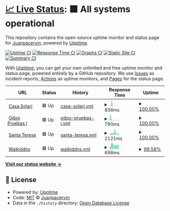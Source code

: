 # [📈 Live Status](https://Juanpacervin.github.io/waikipruebas): <!--live status--> **🟩 All systems operational**

This repository contains the open-source uptime monitor and status page for [Juanpacervin](https://Juanpacervin.github.io/waikipruebas), powered by [Upptime](https://github.com/upptime/upptime).

[![Uptime CI](https://github.com/Juanpacervin/waikipruebas/workflows/Uptime%20CI/badge.svg)](https://github.com/Juanpacervin/waikipruebas/actions?query=workflow%3A%22Uptime+CI%22)
[![Response Time CI](https://github.com/Juanpacervin/waikipruebas/workflows/Response%20Time%20CI/badge.svg)](https://github.com/Juanpacervin/waikipruebas/actions?query=workflow%3A%22Response+Time+CI%22)
[![Graphs CI](https://github.com/Juanpacervin/waikipruebas/workflows/Graphs%20CI/badge.svg)](https://github.com/Juanpacervin/waikipruebas/actions?query=workflow%3A%22Graphs+CI%22)
[![Static Site CI](https://github.com/Juanpacervin/waikipruebas/workflows/Static%20Site%20CI/badge.svg)](https://github.com/Juanpacervin/waikipruebas/actions?query=workflow%3A%22Static+Site+CI%22)
[![Summary CI](https://github.com/Juanpacervin/waikipruebas/workflows/Summary%20CI/badge.svg)](https://github.com/Juanpacervin/waikipruebas/actions?query=workflow%3A%22Summary+CI%22)

With [Upptime](https://upptime.js.org), you can get your own unlimited and free uptime monitor and status page, powered entirely by a GitHub repository. We use [Issues](https://github.com/Juanpacervin/waikipruebas/issues) as incident reports, [Actions](https://github.com/Juanpacervin/waikipruebas/actions) as uptime monitors, and [Pages](https://Juanpacervin.github.io/waikipruebas) for the status page.

<!--start: status pages-->
<!-- This summary is generated by Upptime (https://github.com/upptime/upptime) -->
<!-- Do not edit this manually, your changes will be overwritten -->
<!-- prettier-ignore -->
| URL | Status | History | Response Time | Uptime |
| --- | ------ | ------- | ------------- | ------ |
| <img alt="" src="https://favicons.githubusercontent.com/144.217.5.19" height="13"> [Casa Solari](http://144.217.5.19:27938/) | 🟩 Up | [casa-solari.yml](https://github.com/waikiservicios/upptimewaiki/commits/HEAD/history/casa-solari.yml) | <details><summary><img alt="Response time graph" src="./graphs/casa-solari/response-time-week.png" height="20"> 836ms</summary><br><a href="https://waikiservicios.github.io/upptimewaiki/history/casa-solari"><img alt="Response time 328" src="https://img.shields.io/endpoint?url=https%3A%2F%2Fraw.githubusercontent.com%2Fwaikiservicios%2Fupptimewaiki%2FHEAD%2Fapi%2Fcasa-solari%2Fresponse-time.json"></a><br><a href="https://waikiservicios.github.io/upptimewaiki/history/casa-solari"><img alt="24-hour response time 227" src="https://img.shields.io/endpoint?url=https%3A%2F%2Fraw.githubusercontent.com%2Fwaikiservicios%2Fupptimewaiki%2FHEAD%2Fapi%2Fcasa-solari%2Fresponse-time-day.json"></a><br><a href="https://waikiservicios.github.io/upptimewaiki/history/casa-solari"><img alt="7-day response time 836" src="https://img.shields.io/endpoint?url=https%3A%2F%2Fraw.githubusercontent.com%2Fwaikiservicios%2Fupptimewaiki%2FHEAD%2Fapi%2Fcasa-solari%2Fresponse-time-week.json"></a><br><a href="https://waikiservicios.github.io/upptimewaiki/history/casa-solari"><img alt="30-day response time 373" src="https://img.shields.io/endpoint?url=https%3A%2F%2Fraw.githubusercontent.com%2Fwaikiservicios%2Fupptimewaiki%2FHEAD%2Fapi%2Fcasa-solari%2Fresponse-time-month.json"></a><br><a href="https://waikiservicios.github.io/upptimewaiki/history/casa-solari"><img alt="1-year response time 328" src="https://img.shields.io/endpoint?url=https%3A%2F%2Fraw.githubusercontent.com%2Fwaikiservicios%2Fupptimewaiki%2FHEAD%2Fapi%2Fcasa-solari%2Fresponse-time-year.json"></a></details> | <details><summary><a href="https://waikiservicios.github.io/upptimewaiki/history/casa-solari">100.00%</a></summary><a href="https://waikiservicios.github.io/upptimewaiki/history/casa-solari"><img alt="All-time uptime 82.41%" src="https://img.shields.io/endpoint?url=https%3A%2F%2Fraw.githubusercontent.com%2Fwaikiservicios%2Fupptimewaiki%2FHEAD%2Fapi%2Fcasa-solari%2Fuptime.json"></a><br><a href="https://waikiservicios.github.io/upptimewaiki/history/casa-solari"><img alt="24-hour uptime 100.00%" src="https://img.shields.io/endpoint?url=https%3A%2F%2Fraw.githubusercontent.com%2Fwaikiservicios%2Fupptimewaiki%2FHEAD%2Fapi%2Fcasa-solari%2Fuptime-day.json"></a><br><a href="https://waikiservicios.github.io/upptimewaiki/history/casa-solari"><img alt="7-day uptime 100.00%" src="https://img.shields.io/endpoint?url=https%3A%2F%2Fraw.githubusercontent.com%2Fwaikiservicios%2Fupptimewaiki%2FHEAD%2Fapi%2Fcasa-solari%2Fuptime-week.json"></a><br><a href="https://waikiservicios.github.io/upptimewaiki/history/casa-solari"><img alt="30-day uptime 78.30%" src="https://img.shields.io/endpoint?url=https%3A%2F%2Fraw.githubusercontent.com%2Fwaikiservicios%2Fupptimewaiki%2FHEAD%2Fapi%2Fcasa-solari%2Fuptime-month.json"></a><br><a href="https://waikiservicios.github.io/upptimewaiki/history/casa-solari"><img alt="1-year uptime 82.41%" src="https://img.shields.io/endpoint?url=https%3A%2F%2Fraw.githubusercontent.com%2Fwaikiservicios%2Fupptimewaiki%2FHEAD%2Fapi%2Fcasa-solari%2Fuptime-year.json"></a></details>
| <img alt="" src="https://favicons.githubusercontent.com/odoopruebas.ddns.net" height="13"> [Odoo Pruebas I](http://odoopruebas.ddns.net/) | 🟩 Up | [odoo-pruebas-i.yml](https://github.com/waikiservicios/upptimewaiki/commits/HEAD/history/odoo-pruebas-i.yml) | <details><summary><img alt="Response time graph" src="./graphs/odoo-pruebas-i/response-time-week.png" height="20"> 790ms</summary><br><a href="https://waikiservicios.github.io/upptimewaiki/history/odoo-pruebas-i"><img alt="Response time 1204" src="https://img.shields.io/endpoint?url=https%3A%2F%2Fraw.githubusercontent.com%2Fwaikiservicios%2Fupptimewaiki%2FHEAD%2Fapi%2Fodoo-pruebas-i%2Fresponse-time.json"></a><br><a href="https://waikiservicios.github.io/upptimewaiki/history/odoo-pruebas-i"><img alt="24-hour response time 752" src="https://img.shields.io/endpoint?url=https%3A%2F%2Fraw.githubusercontent.com%2Fwaikiservicios%2Fupptimewaiki%2FHEAD%2Fapi%2Fodoo-pruebas-i%2Fresponse-time-day.json"></a><br><a href="https://waikiservicios.github.io/upptimewaiki/history/odoo-pruebas-i"><img alt="7-day response time 790" src="https://img.shields.io/endpoint?url=https%3A%2F%2Fraw.githubusercontent.com%2Fwaikiservicios%2Fupptimewaiki%2FHEAD%2Fapi%2Fodoo-pruebas-i%2Fresponse-time-week.json"></a><br><a href="https://waikiservicios.github.io/upptimewaiki/history/odoo-pruebas-i"><img alt="30-day response time 1226" src="https://img.shields.io/endpoint?url=https%3A%2F%2Fraw.githubusercontent.com%2Fwaikiservicios%2Fupptimewaiki%2FHEAD%2Fapi%2Fodoo-pruebas-i%2Fresponse-time-month.json"></a><br><a href="https://waikiservicios.github.io/upptimewaiki/history/odoo-pruebas-i"><img alt="1-year response time 1204" src="https://img.shields.io/endpoint?url=https%3A%2F%2Fraw.githubusercontent.com%2Fwaikiservicios%2Fupptimewaiki%2FHEAD%2Fapi%2Fodoo-pruebas-i%2Fresponse-time-year.json"></a></details> | <details><summary><a href="https://waikiservicios.github.io/upptimewaiki/history/odoo-pruebas-i">100.00%</a></summary><a href="https://waikiservicios.github.io/upptimewaiki/history/odoo-pruebas-i"><img alt="All-time uptime 97.30%" src="https://img.shields.io/endpoint?url=https%3A%2F%2Fraw.githubusercontent.com%2Fwaikiservicios%2Fupptimewaiki%2FHEAD%2Fapi%2Fodoo-pruebas-i%2Fuptime.json"></a><br><a href="https://waikiservicios.github.io/upptimewaiki/history/odoo-pruebas-i"><img alt="24-hour uptime 100.00%" src="https://img.shields.io/endpoint?url=https%3A%2F%2Fraw.githubusercontent.com%2Fwaikiservicios%2Fupptimewaiki%2FHEAD%2Fapi%2Fodoo-pruebas-i%2Fuptime-day.json"></a><br><a href="https://waikiservicios.github.io/upptimewaiki/history/odoo-pruebas-i"><img alt="7-day uptime 100.00%" src="https://img.shields.io/endpoint?url=https%3A%2F%2Fraw.githubusercontent.com%2Fwaikiservicios%2Fupptimewaiki%2FHEAD%2Fapi%2Fodoo-pruebas-i%2Fuptime-week.json"></a><br><a href="https://waikiservicios.github.io/upptimewaiki/history/odoo-pruebas-i"><img alt="30-day uptime 99.34%" src="https://img.shields.io/endpoint?url=https%3A%2F%2Fraw.githubusercontent.com%2Fwaikiservicios%2Fupptimewaiki%2FHEAD%2Fapi%2Fodoo-pruebas-i%2Fuptime-month.json"></a><br><a href="https://waikiservicios.github.io/upptimewaiki/history/odoo-pruebas-i"><img alt="1-year uptime 97.30%" src="https://img.shields.io/endpoint?url=https%3A%2F%2Fraw.githubusercontent.com%2Fwaikiservicios%2Fupptimewaiki%2FHEAD%2Fapi%2Fodoo-pruebas-i%2Fuptime-year.json"></a></details>
| <img alt="" src="https://favicons.githubusercontent.com/santateresa.ddns.net" height="13"> [Santa Teresa](http://santateresa.ddns.net:37234/) | 🟩 Up | [santa-teresa.yml](https://github.com/waikiservicios/upptimewaiki/commits/HEAD/history/santa-teresa.yml) | <details><summary><img alt="Response time graph" src="./graphs/santa-teresa/response-time-week.png" height="20"> 2121ms</summary><br><a href="https://waikiservicios.github.io/upptimewaiki/history/santa-teresa"><img alt="Response time 1853" src="https://img.shields.io/endpoint?url=https%3A%2F%2Fraw.githubusercontent.com%2Fwaikiservicios%2Fupptimewaiki%2FHEAD%2Fapi%2Fsanta-teresa%2Fresponse-time.json"></a><br><a href="https://waikiservicios.github.io/upptimewaiki/history/santa-teresa"><img alt="24-hour response time 2761" src="https://img.shields.io/endpoint?url=https%3A%2F%2Fraw.githubusercontent.com%2Fwaikiservicios%2Fupptimewaiki%2FHEAD%2Fapi%2Fsanta-teresa%2Fresponse-time-day.json"></a><br><a href="https://waikiservicios.github.io/upptimewaiki/history/santa-teresa"><img alt="7-day response time 2121" src="https://img.shields.io/endpoint?url=https%3A%2F%2Fraw.githubusercontent.com%2Fwaikiservicios%2Fupptimewaiki%2FHEAD%2Fapi%2Fsanta-teresa%2Fresponse-time-week.json"></a><br><a href="https://waikiservicios.github.io/upptimewaiki/history/santa-teresa"><img alt="30-day response time 1775" src="https://img.shields.io/endpoint?url=https%3A%2F%2Fraw.githubusercontent.com%2Fwaikiservicios%2Fupptimewaiki%2FHEAD%2Fapi%2Fsanta-teresa%2Fresponse-time-month.json"></a><br><a href="https://waikiservicios.github.io/upptimewaiki/history/santa-teresa"><img alt="1-year response time 1853" src="https://img.shields.io/endpoint?url=https%3A%2F%2Fraw.githubusercontent.com%2Fwaikiservicios%2Fupptimewaiki%2FHEAD%2Fapi%2Fsanta-teresa%2Fresponse-time-year.json"></a></details> | <details><summary><a href="https://waikiservicios.github.io/upptimewaiki/history/santa-teresa">100.00%</a></summary><a href="https://waikiservicios.github.io/upptimewaiki/history/santa-teresa"><img alt="All-time uptime 92.40%" src="https://img.shields.io/endpoint?url=https%3A%2F%2Fraw.githubusercontent.com%2Fwaikiservicios%2Fupptimewaiki%2FHEAD%2Fapi%2Fsanta-teresa%2Fuptime.json"></a><br><a href="https://waikiservicios.github.io/upptimewaiki/history/santa-teresa"><img alt="24-hour uptime 100.00%" src="https://img.shields.io/endpoint?url=https%3A%2F%2Fraw.githubusercontent.com%2Fwaikiservicios%2Fupptimewaiki%2FHEAD%2Fapi%2Fsanta-teresa%2Fuptime-day.json"></a><br><a href="https://waikiservicios.github.io/upptimewaiki/history/santa-teresa"><img alt="7-day uptime 100.00%" src="https://img.shields.io/endpoint?url=https%3A%2F%2Fraw.githubusercontent.com%2Fwaikiservicios%2Fupptimewaiki%2FHEAD%2Fapi%2Fsanta-teresa%2Fuptime-week.json"></a><br><a href="https://waikiservicios.github.io/upptimewaiki/history/santa-teresa"><img alt="30-day uptime 89.66%" src="https://img.shields.io/endpoint?url=https%3A%2F%2Fraw.githubusercontent.com%2Fwaikiservicios%2Fupptimewaiki%2FHEAD%2Fapi%2Fsanta-teresa%2Fuptime-month.json"></a><br><a href="https://waikiservicios.github.io/upptimewaiki/history/santa-teresa"><img alt="1-year uptime 92.40%" src="https://img.shields.io/endpoint?url=https%3A%2F%2Fraw.githubusercontent.com%2Fwaikiservicios%2Fupptimewaiki%2FHEAD%2Fapi%2Fsanta-teresa%2Fuptime-year.json"></a></details>
| <img alt="" src="https://favicons.githubusercontent.com/waikiservicios.ddns.net" height="13"> [Waikiddns](http://waikiservicios.ddns.net/) | 🟩 Up | [waikiddns.yml](https://github.com/waikiservicios/upptimewaiki/commits/HEAD/history/waikiddns.yml) | <details><summary><img alt="Response time graph" src="./graphs/waikiddns/response-time-week.png" height="20"> 698ms</summary><br><a href="https://waikiservicios.github.io/upptimewaiki/history/waikiddns"><img alt="Response time 776" src="https://img.shields.io/endpoint?url=https%3A%2F%2Fraw.githubusercontent.com%2Fwaikiservicios%2Fupptimewaiki%2FHEAD%2Fapi%2Fwaikiddns%2Fresponse-time.json"></a><br><a href="https://waikiservicios.github.io/upptimewaiki/history/waikiddns"><img alt="24-hour response time 668" src="https://img.shields.io/endpoint?url=https%3A%2F%2Fraw.githubusercontent.com%2Fwaikiservicios%2Fupptimewaiki%2FHEAD%2Fapi%2Fwaikiddns%2Fresponse-time-day.json"></a><br><a href="https://waikiservicios.github.io/upptimewaiki/history/waikiddns"><img alt="7-day response time 698" src="https://img.shields.io/endpoint?url=https%3A%2F%2Fraw.githubusercontent.com%2Fwaikiservicios%2Fupptimewaiki%2FHEAD%2Fapi%2Fwaikiddns%2Fresponse-time-week.json"></a><br><a href="https://waikiservicios.github.io/upptimewaiki/history/waikiddns"><img alt="30-day response time 712" src="https://img.shields.io/endpoint?url=https%3A%2F%2Fraw.githubusercontent.com%2Fwaikiservicios%2Fupptimewaiki%2FHEAD%2Fapi%2Fwaikiddns%2Fresponse-time-month.json"></a><br><a href="https://waikiservicios.github.io/upptimewaiki/history/waikiddns"><img alt="1-year response time 776" src="https://img.shields.io/endpoint?url=https%3A%2F%2Fraw.githubusercontent.com%2Fwaikiservicios%2Fupptimewaiki%2FHEAD%2Fapi%2Fwaikiddns%2Fresponse-time-year.json"></a></details> | <details><summary><a href="https://waikiservicios.github.io/upptimewaiki/history/waikiddns">99.58%</a></summary><a href="https://waikiservicios.github.io/upptimewaiki/history/waikiddns"><img alt="All-time uptime 97.80%" src="https://img.shields.io/endpoint?url=https%3A%2F%2Fraw.githubusercontent.com%2Fwaikiservicios%2Fupptimewaiki%2FHEAD%2Fapi%2Fwaikiddns%2Fuptime.json"></a><br><a href="https://waikiservicios.github.io/upptimewaiki/history/waikiddns"><img alt="24-hour uptime 100.00%" src="https://img.shields.io/endpoint?url=https%3A%2F%2Fraw.githubusercontent.com%2Fwaikiservicios%2Fupptimewaiki%2FHEAD%2Fapi%2Fwaikiddns%2Fuptime-day.json"></a><br><a href="https://waikiservicios.github.io/upptimewaiki/history/waikiddns"><img alt="7-day uptime 99.58%" src="https://img.shields.io/endpoint?url=https%3A%2F%2Fraw.githubusercontent.com%2Fwaikiservicios%2Fupptimewaiki%2FHEAD%2Fapi%2Fwaikiddns%2Fuptime-week.json"></a><br><a href="https://waikiservicios.github.io/upptimewaiki/history/waikiddns"><img alt="30-day uptime 98.66%" src="https://img.shields.io/endpoint?url=https%3A%2F%2Fraw.githubusercontent.com%2Fwaikiservicios%2Fupptimewaiki%2FHEAD%2Fapi%2Fwaikiddns%2Fuptime-month.json"></a><br><a href="https://waikiservicios.github.io/upptimewaiki/history/waikiddns"><img alt="1-year uptime 97.80%" src="https://img.shields.io/endpoint?url=https%3A%2F%2Fraw.githubusercontent.com%2Fwaikiservicios%2Fupptimewaiki%2FHEAD%2Fapi%2Fwaikiddns%2Fuptime-year.json"></a></details>

<!--end: status pages-->

[**Visit our status website →**](https://Juanpacervin.github.io/waikipruebas)

## 📄 License

- Powered by: [Upptime](https://github.com/upptime/upptime)
- Code: [MIT](./LICENSE) © [Juanpacervin](https://Juanpacervin.github.io/waikipruebas)
- Data in the `./history` directory: [Open Database License](https://opendatacommons.org/licenses/odbl/1-0/)
